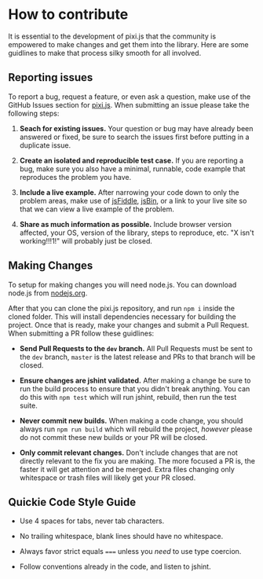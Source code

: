 # How to contribute

It is essential to the development of pixi.js that the community is empowered
to make changes and get them into the library. Here are some guidlines to make
that process silky smooth for all involved.

## Reporting issues

To report a bug, request a feature, or even ask a question, make use of the GitHub Issues
section for [pixi.js][0]. When submitting an issue please take the following steps:

1. **Seach for existing issues.** Your question or bug may have already been answered or fixed,
be sure to search the issues first before putting in a duplicate issue.

2. **Create an isolated and reproducible test case.** If you are reporting a bug, make sure you
also have a minimal, runnable, code example that reproduces the problem you have.

3. **Include a live example.** After narrowing your code down to only the problem areas, make use
of [jsFiddle][1], [jsBin][2], or a link to your live site so that we can view a live example of the problem.

4. **Share as much information as possible.** Include browser version affected, your OS, version of
the library, steps to reproduce, etc. "X isn't working!!!1!" will probably just be closed.


## Making Changes

To setup for making changes you will need node.js. You can download node.js from
[nodejs.org][3].

After that you can clone the pixi.js repository, and run `npm i` inside the cloned folder.
This will install dependencies necessary for building the project. Once that is ready, make your
changes and submit a Pull Request. When submitting a PR follow these guidlines:

- **Send Pull Requests to the `dev` branch.** All Pull Requests must be sent to the `dev` branch,
`master` is the latest release and PRs to that branch will be closed.

- **Ensure changes are jshint validated.** After making a change be sure to run the build process
to ensure that you didn't break anything. You can do this with `npm test` which will run
jshint, rebuild, then run the test suite.

- **Never commit new builds.** When making a code change, you should always run `npm run build` which will
rebuild the project, *however* please do not commit these new builds or your PR will be closed.

- **Only commit relevant changes.** Don't include changes that are not directly relevant to the fix
you are making. The more focused a PR is, the faster it will get attention and be merged. Extra files
changing only whitespace or trash files will likely get your PR closed.

## Quickie Code Style Guide

- Use 4 spaces for tabs, never tab characters.

- No trailing whitespace, blank lines should have no whitespace.

- Always favor strict equals `===` unless you *need* to use type coercion.

- Follow conventions already in the code, and listen to jshint.

[0]: https://github.com/pixijs/pixi.js/issues
[1]: http://jsfiddle.net
[2]: http://jsbin.com/
[3]: http://nodejs.org
